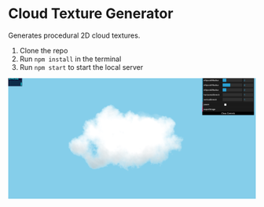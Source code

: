 # Cloud Texture Generator
Generates procedural 2D cloud textures.

1. Clone the repo
2. Run `npm install` in the terminal
3. Run `npm start` to start the local server

![texture](readme_images/texture.png)